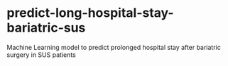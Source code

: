 # predict-long-hospital-stay-bariatric-sus
Machine Learning model to predict prolonged hospital stay after bariatric surgery in SUS patients
